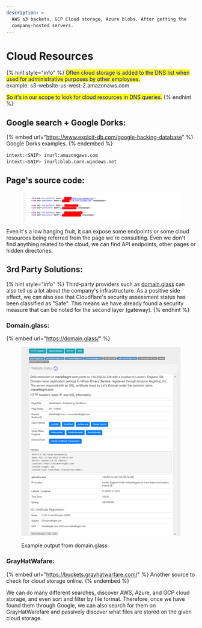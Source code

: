 ```yaml
---
description: >-
  AWS s3 backets, GCP Cloud storage, Azure blobs. After getting the
  company-hosted servers.
---
```


# Cloud Resources

{% hint style="info" %}
<mark style="color:blue;">Often cloud storage is added to the DNS list when used for administrative purposes by other employees.</mark>\
&#x20;         example: s3-website-us-west-2.amazonaws.com

<mark style="color:blue;">So it's in our scope to look for cloud resources in DNS queries.</mark>
{% endhint %}

## Google search + Google Dorks:

{% embed url="https://www.exploit-db.com/google-hacking-database" %}
Google Dorks examples.
{% endembed %}

```bash
intext:<SNIP> inurl:amazongaws.com
intext:<SNIP> inurl:blob.core.windows.net
```

## Page's source code:

<figure><img src="../../../.gitbook/assets/image (2) (1) (1).png" alt=""><figcaption></figcaption></figure>

Even it's a low hanging fruit, it can expose some endpoints or some cloud resources being referred from the page we're consulting. Even we don't find anything related to  the cloud, we can find API endpoints, other pages or hidden directories.

## 3rd Party Solutions:

{% hint style="info" %}
Third-party providers such as [domain.glass](https://domain.glass/) can also tell us a lot about the company's infrastructure. As a positive side effect, we can also see that Cloudflare's security assessment status has been classified as "Safe". This means we have already found a security measure that can be noted for the second layer (gateway).
{% endhint %}

### Domain.glass:

{% embed url="https://domain.glass/" %}

<figure><img src="../../../.gitbook/assets/image (2) (1) (1) (1).png" alt=""><figcaption><p>Example output from domain.glass</p></figcaption></figure>

### GrayHatWafare:

{% embed url="https://buckets.grayhatwarfare.com/" %}
Another source to check for cloud storage online.
{% endembed %}

We can do many different searches, discover AWS, Azure, and GCP cloud storage, and even sort and filter by file format. Therefore, once we have found them through Google, we can also search for them on GrayHatWarefare and passively discover what files are stored on the given cloud storage.
